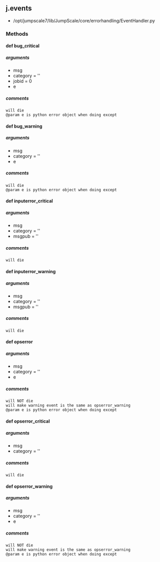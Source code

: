 ## j.events

- /opt/jumpscale7/lib/JumpScale/core/errorhandling/EventHandler.py

### Methods

#### def bug_critical 

##### arguments

- msg
- category = ''
- jobid = 0
- e

##### comments

```
will die
@param e is python error object when doing except

```

#### def bug_warning 

##### arguments

- msg
- category = ''
- e

##### comments

```
will die
@param e is python error object when doing except

```

#### def inputerror_critical 

##### arguments

- msg
- category = ''
- msgpub = ''

##### comments

```
will die

```

#### def inputerror_warning 

##### arguments

- msg
- category = ''
- msgpub = ''

##### comments

```
will die

```

#### def opserror 

##### arguments

- msg
- category = ''
- e

##### comments

```
will NOT die
will make warning event is the same as opserror_warning
@param e is python error object when doing except

```

#### def opserror_critical 

##### arguments

- msg
- category = ''

##### comments

```
will die

```

#### def opserror_warning 

##### arguments

- msg
- category = ''
- e

##### comments

```
will NOT die
will make warning event is the same as opserror_warning
@param e is python error object when doing except

```

